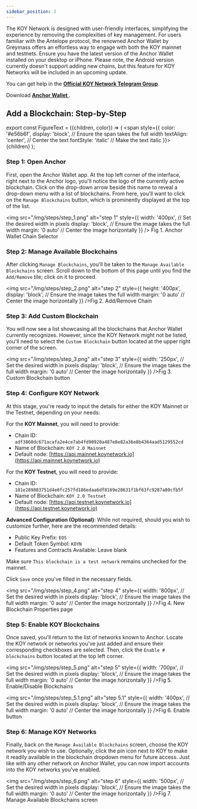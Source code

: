 ```yaml
---
sidebar_position: 2
---
```


<!-- ## How to: Add KOY Network to Anchor Wallet -->

The KOY Network is designed with user-friendly interfaces, simplifying the experience by removing the complexities of key management. For users familiar with the Antelope protocol, the renowned Anchor Wallet by Greymass offers an effortless way to engage with both the KOY mainnet and testnets. Ensure you have the latest version of the Anchor Wallet installed on your desktop or iPhone. Please note, the Android version currently doesn't support adding new chains, but this feature for KOY Networks will be included in an upcoming update.

You can get help in the **[Official KOY Network Telegram Group](https://t.me/KOYJumuiya)**.

Download **[Anchor Wallet ](https://www.greymass.com/anchor#download)**.

## Add a Blockchain: Step-by-Step

export const FigureText = ({children, color}) => (
<span
style={{
      color: '#e56b6f',
      display: 'block', // Ensure the span takes the full width
      textAlign: 'center', // Center the text
      fontStyle: 'italic' // Make the text italic
    }}>
{children}
</span>
);

### Step 1: Open Anchor

First, open the Anchor Wallet app. At the top left corner of the interface, right next to the Anchor logo, you'll notice the logo of the currently active blockchain. Click on the drop-down arrow beside this name to reveal a drop-down menu with a list of blockchains. From here, you'll want to click on the `Manage Blockchains` button, which is prominently displayed at the top of the list.

<!-- ![step 1](/img/S1.PNG)<FigureText>Fig 1. Anchor Wallet Chain Selector</FigureText> -->

<img
src="/img/steps/step_1.png"
alt="step 1"
style={{
      width: '400px', // Set the desired width in pixels
      display: 'block', // Ensure the image takes the full width
      margin: '0 auto' // Center the image horizontally
    }}
/>
<FigureText>Fig 1. Anchor Wallet Chain Selector</FigureText>

### Step 2: Manage Available Blockchains

After clicking `Manage Blockchains`, you'll be taken to the `Manage Available Blockchains` screen. Scroll down to the bottom of this page until you find the `Add/Remove` tile; click on it to proceed.

<img
src="/img/steps/step_2.png"
alt="step 2"
style={{
      height: '400px',
      display: 'block', // Ensure the image takes the full width
      margin: '0 auto' // Center the image horizontally
    }}
/><FigureText>Fig 2. Add/Remove Chain</FigureText>

### Step 3: Add Custom Blockchain

You will now see a list showcasing all the blockchains that Anchor Wallet currently recognizes. However, since the KOY Network might not be listed, you'll need to select the `Custom Blockchain` button located at the upper right corner of the screen.

<img
src="/img/steps/step_3.png"
alt="step 3"
style={{
      width: '250px', // Set the desired width in pixels
      display: 'block', // Ensure the image takes the full width
      margin: '0 auto' // Center the image horizontally
    }}
/><FigureText>Fig 3. Custom Blockchain button</FigureText>

### Step 4: Configure KOY Network

At this stage, you're ready to input the details for either the KOY Mainnet or the Testnet, depending on your needs:

For the **KOY Mainnet**, you will need to provide:

- Chain ID: `adf3860dc671acafa2e4ce7ab4fd90920a487e8e82a36e8b4364aad5129552cd`
- Name of Blockchain: `KOY 2.0 Mainnet`
- Default node: [https://api.mainnet.koynetwork.io](https://api.mainnet.koynetwork.io)

For the **KOY Testnet**, you will need to provide:

- Chain ID: `181e289803751d4e0fc257fd186edaa6df8169e28631f1bf63fc9287a80cfb5f`
- Name of Blockchain: `KOY 2.0 Testnet`
- Default node: [https://api.testnet.koynetwork.io](https://api.testnet.koynetwork.io)

**Advanced Configuration (Optional)**: While not required, should you wish to customize further, here are the recommended details:

- Public Key Prefix: `EOS`
- Default Token Symbol: `KOYN`
- Features and Contracts Available: Leave blank

Make sure `This blockchain is a test network` remains unchecked for the mainnet.

Click `Save` once you've filled in the necessary fields.

<img
src="/img/steps/step_4.png"
alt="step 4"
style={{
      width: '800px', // Set the desired width in pixels
      display: 'block', // Ensure the image takes the full width
      margin: '0 auto' // Center the image horizontally
    }}
/><FigureText>Fig 4. New Blockchain Properties page</FigureText>

### Step 5: Enable KOY Blockchains

Once saved, you'll return to the list of networks known to Anchor. Locate the KOY network or networks you've just added and ensure their corresponding checkboxes are selected. Then, click the `Enable # blockchains` button located at the top left corner.

<img
src="/img/steps/step_5.png"
alt="step 5"
style={{
      width: '700px', // Set the desired width in pixels
      display: 'block', // Ensure the image takes the full width
      margin: '0 auto' // Center the image horizontally
    }}
/><FigureText>Fig 5. Enable/Disable Blockchains</FigureText><br/>

<img
src="/img/steps/step_5.1.png"
alt="step 5.1"
style={{
      width: '400px', // Set the desired width in pixels
      display: 'block', // Ensure the image takes the full width
      margin: '0 auto' // Center the image horizontally
    }}
/><FigureText>Fig 6. Enable button</FigureText>

### Step 6: Manage KOY Networks

Finally, back on the `Manage Available Blockchains` screen, choose the KOY network you wish to use. Optionally, click the pin icon next to KOY to make it readily available in the blockchain dropdown menu for future access. Just like with any other network on Anchor Wallet, you can now import accounts into the KOY networks you've enabled.

<img
src="/img/steps/step_6.png"
alt="step 6"
style={{
      width: '500px', // Set the desired width in pixels
      display: 'block', // Ensure the image takes the full width
      margin: '0 auto' // Center the image horizontally
    }}
/><FigureText>Fig 7. Manage Available Blockchains screen</FigureText>
